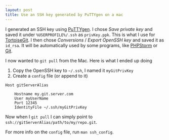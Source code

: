 ```yaml
---
layout: post
title: Use an SSH key generated by PuTTYgen on a mac
---
```


I generated an SSH key using [PuTTYgen](http://www.chiark.greenend.org.uk/~sgtatham/putty/download.html). I chose _Save private key_ and saved it under `%USERPROFILE%/.ssh` as `privKey.ppk`. This is what I use for [TortoiseGit](https://tortoisegit.org/). I then chose _Conversions_ / _Export OpenSSH key_ and saved it as `id_rsa`. It will be automatically used by some programs, like [PHPStorm](https://www.jetbrains.com/phpstorm/) or [Git](https://git-scm.com/).

I now wanted to `git pull` from the Mac. Here is what I ended up doing

1. Copy the OpenSSH key to `~/.ssh`, I named it `myGitPrivKey`
1. Create a `config` file (or append to it)

```
Host gitServerAlias

	Hostname my.git.server.com
	User myUserName
	Port 12345
	IdentityFile ~/.ssh/myGitPrivKey
```

Now when I `git pull` I can simply point to `ssh://gitServerAlias/path/to/my/repo.git`.

For more info on the `config` file, run `man ssh_config`.